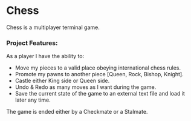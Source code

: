 # Chess
Chess is a multiplayer terminal game.

### Project Features: 
As a player I have the ability to:
+ Move my pieces to a valid place obeying international chess rules.
+ Promote my pawns to another piece [Queen, Rock, Bishop, Knight].
+ Castle either King side or Queen side.
+ Undo & Redo as many moves as I want during the game.
+ Save the current state of the game to an external text file and load it later any time.

The game is ended either by a Checkmate or a Stalmate.
